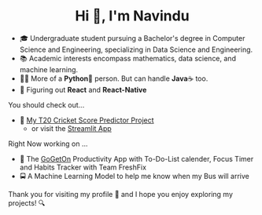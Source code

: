 <h1 align="center">Hi 👋, I'm Navindu</h1>

- 🎓 Undergraduate student pursuing a Bachelor's degree in Computer Science and Engineering, specializing in Data Science and Engineering.
- 📚 Academic interests encompass mathematics, data science, and machine learning.
- 👨‍💻 More of a **Python**🐍 person. But can handle **Java**☕ too.
- 📖 Figuring out **React** and **React-Native**

You should check out...
- 🏏 [My T20 Cricket Score Predictor Project](https://github.com/navindu-ds/T20-Cricket-Score-Predictor)
  - or visit the [Streamlit App](https://navindu-ds-t20-cricket-score-predictor-app-ycpfru.streamlit.app/)

Right Now working on ...
- 🎯 The [GoGetOn](https://github.com/Vgr20/DOit) Productivity App with To-Do-List calender, Focus Timer and Habits Tracker with Team FreshFix
- 🚍 A Machine Learning Model to help me know when my Bus will arrive

Thank you for visiting my profile 🙏 and I hope you enjoy exploring my projects! 🔍

<!--
**navindu-ds/navindu-ds** is a ✨ _special_ ✨ repository because its `README.md` (this file) appears on your GitHub profile.

Here are some ideas to get you started:

- 🔭 I’m currently working on ...
- 🌱 I’m currently learning ...
- 👯 I’m looking to collaborate on ...
- 🤔 I’m looking for help with ...
- 💬 Ask me about ...
- 📫 How to reach me: ...
- 😄 Pronouns: ...
- ⚡ Fun fact: ...
-->
